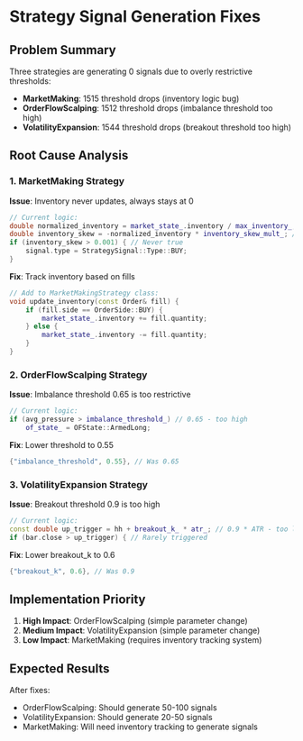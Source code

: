 # Strategy Signal Generation Fixes

## Problem Summary
Three strategies are generating 0 signals due to overly restrictive thresholds:
- **MarketMaking**: 1515 threshold drops (inventory logic bug)
- **OrderFlowScalping**: 1512 threshold drops (imbalance threshold too high)  
- **VolatilityExpansion**: 1544 threshold drops (breakout threshold too high)

## Root Cause Analysis

### 1. MarketMaking Strategy
**Issue**: Inventory never updates, always stays at 0
```cpp
// Current logic:
double normalized_inventory = market_state_.inventory / max_inventory_; // Always 0/100 = 0
double inventory_skew = -normalized_inventory * inventory_skew_mult_; // Always 0
if (inventory_skew > 0.001) { // Never true
    signal.type = StrategySignal::Type::BUY;
}
```

**Fix**: Track inventory based on fills
```cpp
// Add to MarketMakingStrategy class:
void update_inventory(const Order& fill) {
    if (fill.side == OrderSide::BUY) {
        market_state_.inventory += fill.quantity;
    } else {
        market_state_.inventory -= fill.quantity;
    }
}
```

### 2. OrderFlowScalping Strategy  
**Issue**: Imbalance threshold 0.65 is too restrictive
```cpp
// Current logic:
if (avg_pressure > imbalance_threshold_) // 0.65 - too high
    of_state_ = OFState::ArmedLong;
```

**Fix**: Lower threshold to 0.55
```cpp
{"imbalance_threshold", 0.55}, // Was 0.65
```

### 3. VolatilityExpansion Strategy
**Issue**: Breakout threshold 0.9 is too high
```cpp
// Current logic:
const double up_trigger = hh + breakout_k_ * atr_; // 0.9 * ATR - too large
if (bar.close > up_trigger) { // Rarely triggered
```

**Fix**: Lower breakout_k to 0.6
```cpp
{"breakout_k", 0.6}, // Was 0.9
```

## Implementation Priority
1. **High Impact**: OrderFlowScalping (simple parameter change)
2. **Medium Impact**: VolatilityExpansion (simple parameter change)  
3. **Low Impact**: MarketMaking (requires inventory tracking system)

## Expected Results
After fixes:
- OrderFlowScalping: Should generate 50-100 signals
- VolatilityExpansion: Should generate 20-50 signals
- MarketMaking: Will need inventory tracking to generate signals
